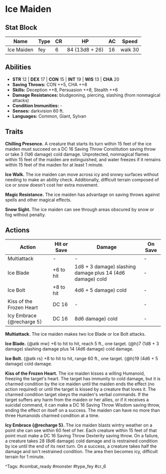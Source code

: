 # Ice Maiden

## Stat Block

| Name | Type | CR | HP | AC | Speed |
|------|------|----|----|----|-------|
| Ice Maiden | fey | 6 | 84 (13d8 + 26) | 16 | walk 30 |

## Abilities

- **STR** 12 | **DEX** 17 | **CON** 15 | **INT** 19 | **WIS** 13 | **CHA** 20
- **Saving Throws:** CON ++5, CHA ++8  
- **Skills:** Deception ++8, Persuasion ++8, Stealth ++6  
- **Damage Resistances:** bludgeoning, piercing, slashing (from nonmagical attacks)  
- **Condition Immunities:** -  
- **Senses:** darkvision 60 ft.  
- **Languages:** Common, Giant, Sylvan

## Traits

**Chilling Presence.** A creature that starts its turn within 15 feet of the ice maiden must succeed on a DC 16 Saving Throw Constitution saving throw or take 3 (1d6 damage) cold damage. Unprotected, nonmagical flames within 15 feet of the maiden are extinguished, and water freezes if it remains within 15 feet of the maiden for at least 1 minute.

**Ice Walk.** The ice maiden can move across icy and snowy surfaces without needing to make an ability check. Additionally, difficult terrain composed of ice or snow doesn't cost her extra movement.

**Magic Resistance.** The ice maiden has advantage on saving throws against spells and other magical effects.

**Snow Sight.** The ice maiden can see through areas obscured by snow or fog without penalty.


## Actions

| Action | Hit or Save | Damage | On Save |
|--------|--------------|--------|----------|
| Multiattack | - | - | - |
| Ice Blade | +6 to hit | 1d8 + 3 damage) slashing damage plus 14 (4d6 damage) cold | - |
| Ice Bolt | +8 to hit | 4d6 + 5 damage) cold | - |
| Kiss of the Frozen Heart | DC 16 | - | - |
| Icy Embrace {@recharge 5} | DC 16 | 8d6 damage) cold | - |

**Multiattack.** The ice maiden makes two Ice Blade or Ice Bolt attacks.

**Ice Blade.** {@atk mw} +6 to hit to hit, reach 5 ft., one target. {@h}7 (1d8 + 3 damage) slashing damage plus 14 (4d6 damage) cold damage.

**Ice Bolt.** {@atk rs} +8 to hit to hit, range 60 ft., one target. {@h}19 (4d6 + 5 damage) cold damage.

**Kiss of the Frozen Heart.** The ice maiden kisses a willing Humanoid, freezing the target's heart. The target has immunity to cold damage, but it is charmed condition by the ice maiden until the maiden ends the effect (no action required) or until the target is kissed by a creature that loves it. The charmed condition target obeys the maiden's verbal commands. If the target suffers any harm from the maiden or her allies, or if it receives a suicidal command, it can make a DC 16 Saving Throw Wisdom saving throw, ending the effect on itself on a success. The maiden can have no more than three Humanoids charmed condition at a time.

**Icy Embrace {@recharge 5}.** The ice maiden blasts wintry weather on a point she can see within 60 feet of her. Each creature within 15 feet of that point must make a DC 16 Saving Throw Dexterity saving throw. On a failure, a creature takes 28 (8d6 damage) cold damage and is restrained condition by ice until the end of its next turn. On a success, a creature takes half the damage and isn't restrained condition. The area then becomes icy, difficult terrain for 1 minute.


^Tags: #combat_ready #monster #type_fey #cr_6